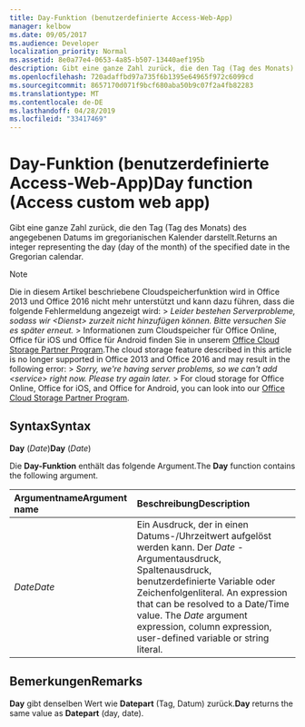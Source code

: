 ```yaml
---
title: Day-Funktion (benutzerdefinierte Access-Web-App)
manager: kelbow
ms.date: 09/05/2017
ms.audience: Developer
localization_priority: Normal
ms.assetid: 8e0a77e4-0653-4a85-b507-13440aef195b
description: Gibt eine ganze Zahl zurück, die den Tag (Tag des Monats) des angegebenen Datums im gregorianischen Kalender darstellt.
ms.openlocfilehash: 720adaffbd97a735f6b1395e64965f972c6099cd
ms.sourcegitcommit: 8657170d071f9bcf680aba50b9c07f2a4fb82283
ms.translationtype: MT
ms.contentlocale: de-DE
ms.lasthandoff: 04/28/2019
ms.locfileid: "33417469"
---
```

# <a name="day-function-access-custom-web-app"></a><span data-ttu-id="fe67b-103">Day-Funktion (benutzerdefinierte Access-Web-App)</span><span class="sxs-lookup"><span data-stu-id="fe67b-103">Day function (Access custom web app)</span></span>

<span data-ttu-id="fe67b-104">Gibt eine ganze Zahl zurück, die den Tag (Tag des Monats) des angegebenen Datums im gregorianischen Kalender darstellt.</span><span class="sxs-lookup"><span data-stu-id="fe67b-104">Returns an integer representing the day (day of the month) of the specified date in the Gregorian calendar.</span></span>
  
> [!NOTE]
> <span data-ttu-id="fe67b-p101">Die in diesem Artikel beschriebene Cloudspeicherfunktion wird in Office 2013 und Office 2016 nicht mehr unterstützt und kann dazu führen, dass die folgende Fehlermeldung angezeigt wird: >  *Leider bestehen Serverprobleme, sodass wir \<Dienst\> zurzeit nicht hinzufügen können. Bitte versuchen Sie es später erneut.* > Informationen zum Cloudspeicher für Office Online, Office für iOS und Office für Android finden Sie in unserem [Office Cloud Storage Partner Program](https://dev.office.com/programs/officecloudstorage).</span><span class="sxs-lookup"><span data-stu-id="fe67b-p101">The cloud storage feature described in this article is no longer supported in Office 2013 and Office 2016 and may result in the following error: >  *Sorry, we're having server problems, so we can't add \<service\> right now. Please try again later.* > For cloud storage for Office Online, Office for iOS, and Office for Android, you can look into our [Office Cloud Storage Partner Program](https://dev.office.com/programs/officecloudstorage).</span></span> 
  
## <a name="syntax"></a><span data-ttu-id="fe67b-107">Syntax</span><span class="sxs-lookup"><span data-stu-id="fe67b-107">Syntax</span></span>

<span data-ttu-id="fe67b-108">**Day** (*Date*)</span><span class="sxs-lookup"><span data-stu-id="fe67b-108">**Day** (*Date*)</span></span> 
  
<span data-ttu-id="fe67b-109">Die **Day-Funktion** enthält das folgende Argument.</span><span class="sxs-lookup"><span data-stu-id="fe67b-109">The **Day** function contains the following argument.</span></span> 
  
|<span data-ttu-id="fe67b-110">**Argumentname**</span><span class="sxs-lookup"><span data-stu-id="fe67b-110">**Argument name**</span></span>|<span data-ttu-id="fe67b-111">**Beschreibung**</span><span class="sxs-lookup"><span data-stu-id="fe67b-111">**Description**</span></span>|
|:-----|:-----|
| <span data-ttu-id="fe67b-112">*Date*</span><span class="sxs-lookup"><span data-stu-id="fe67b-112">*Date*</span></span>  <br/> |<span data-ttu-id="fe67b-p102">Ein Ausdruck, der in einen Datums-/Uhrzeitwert aufgelöst werden kann. Der  *Date*  -Argumentausdruck, Spaltenausdruck, benutzerdefinierte Variable oder Zeichenfolgenliteral.  </span><span class="sxs-lookup"><span data-stu-id="fe67b-p102">An expression that can be resolved to a Date/Time value. The  *Date*  argument expression, column expression, user-defined variable or string literal.  </span></span><br/> |
   
## <a name="remarks"></a><span data-ttu-id="fe67b-115">Bemerkungen</span><span class="sxs-lookup"><span data-stu-id="fe67b-115">Remarks</span></span>

<span data-ttu-id="fe67b-116">**Day** gibt denselben Wert wie **Datepart** (Tag, Datum) zurück.</span><span class="sxs-lookup"><span data-stu-id="fe67b-116">**Day** returns the same value as **Datepart** (day, date).</span></span> 
  

